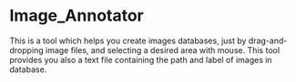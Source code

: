# Image_Annotator
This is a tool which helps you create images databases, just by drag-and-dropping image files, and selecting a desired area with mouse. This tool provides you also a text file containing the path and label of images in database.
